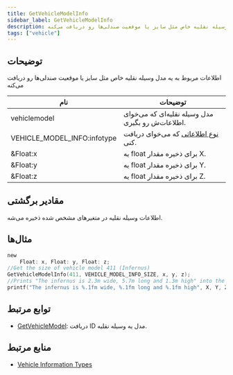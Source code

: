 ```yaml
---
title: GetVehicleModelInfo
sidebar_label: GetVehicleModelInfo
description: اطلاعات مربوط به یه مدل وسیله نقلیه خاص مثل سایز یا موقعیت صندلی‌ها رو دریافت می‌کنه.
tags: ["vehicle"]
---
```


## توضیحات

اطلاعات مربوط به یه مدل وسیله نقلیه خاص مثل سایز یا موقعیت صندلی‌ها رو دریافت می‌کنه

| نام                        | توضیحات                                                                  |
| --------------------------- | ---------------------------------------------------------------------------- |
| vehiclemodel                | مدل وسیله نقلیه‌ای که می‌خوای اطلاعات‌ش رو بگیری.                                            |
| VEHICLE_MODEL_INFO:infotype | [نوع اطلاعاتی](../resources/vehicleinformationtypes) که می‌خوای دریافت کنی. |
| &Float:x                    | یه float برای ذخیره مقدار X.                                                |
| &Float:y                    | یه float برای ذخیره مقدار Y.                                                |
| &Float:z                    | یه float برای ذخیره مقدار Z.                                                |

## مقادیر برگشتی

اطلاعات وسیله نقلیه در متغیرهای مشخص شده ذخیره می‌شه.

## مثال‌ها

```c
new
	Float: x, Float: y, Float: z;
//Get the size of vehicle model 411 (Infernus)
GetVehicleModelInfo(411, VEHICLE_MODEL_INFO_SIZE, x, y, z);
//Prints "The infernus is 2.3m wide, 5.7m long and 1.3m high" into the console
printf("The infernus is %.1fm wide, %.1fm long and %.1fm high", X, Y, Z);
```

## توابع مرتبط

- [GetVehicleModel](GetVehicleModel): دریافت ID مدل یه وسیله نقلیه.

## منابع مرتبط

- [Vehicle Information Types](../resources/vehicleinformationtypes)